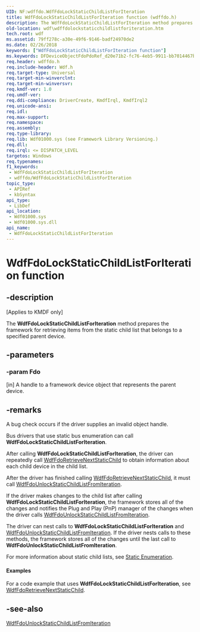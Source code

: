```yaml
---
UID: NF:wdffdo.WdfFdoLockStaticChildListForIteration
title: WdfFdoLockStaticChildListForIteration function (wdffdo.h)
description: The WdfFdoLockStaticChildListForIteration method prepares the framework for retrieving items from the static child list that belongs to a specified parent device.
old-location: wdf\wdffdolockstaticchildlistforiteration.htm
tech.root: wdf
ms.assetid: 79ff278c-a30e-49f6-9146-badf24970de2
ms.date: 02/26/2018
keywords: ["WdfFdoLockStaticChildListForIteration function"]
ms.keywords: DFDeviceObjectFdoPdoRef_d20e71b2-fc76-4eb5-9911-bb7014467b4e.xml, WdfFdoLockStaticChildListForIteration, WdfFdoLockStaticChildListForIteration method, kmdf.wdffdolockstaticchildlistforiteration, wdf.wdffdolockstaticchildlistforiteration, wdffdo/WdfFdoLockStaticChildListForIteration
req.header: wdffdo.h
req.include-header: Wdf.h
req.target-type: Universal
req.target-min-winverclnt: 
req.target-min-winversvr: 
req.kmdf-ver: 1.0
req.umdf-ver: 
req.ddi-compliance: DriverCreate, KmdfIrql, KmdfIrql2
req.unicode-ansi: 
req.idl: 
req.max-support: 
req.namespace: 
req.assembly: 
req.type-library: 
req.lib: Wdf01000.sys (see Framework Library Versioning.)
req.dll: 
req.irql: <= DISPATCH_LEVEL
targetos: Windows
req.typenames: 
f1_keywords:
 - WdfFdoLockStaticChildListForIteration
 - wdffdo/WdfFdoLockStaticChildListForIteration
topic_type:
 - APIRef
 - kbSyntax
api_type:
 - LibDef
api_location:
 - Wdf01000.sys
 - Wdf01000.sys.dll
api_name:
 - WdfFdoLockStaticChildListForIteration
---
```


# WdfFdoLockStaticChildListForIteration function


## -description

<p class="CCE_Message">[Applies to KMDF only]</p>

The <b>WdfFdoLockStaticChildListForIteration</b> method prepares the framework for retrieving items from the static child list that belongs to a specified parent device.

## -parameters

### -param Fdo 

[in]
A handle to a framework device object that represents the parent device.

## -remarks

A bug check occurs if the driver supplies an invalid object handle.




Bus drivers that use static bus enumeration can call <b>WdfFdoLockStaticChildListForIteration</b>. 

After calling <b>WdfFdoLockStaticChildListForIteration</b>, the driver can repeatedly call <a href="/windows-hardware/drivers/ddi/wdffdo/nf-wdffdo-wdffdoretrievenextstaticchild">WdfFdoRetrieveNextStaticChild</a> to obtain information about each child device in the child list. 

After the driver has finished calling <a href="/windows-hardware/drivers/ddi/wdffdo/nf-wdffdo-wdffdoretrievenextstaticchild">WdfFdoRetrieveNextStaticChild</a>, it must call <a href="/windows-hardware/drivers/ddi/wdffdo/nf-wdffdo-wdffdounlockstaticchildlistfromiteration">WdfFdoUnlockStaticChildListFromIteration</a>.

If the driver makes changes to the child list after calling <b>WdfFdoLockStaticChildListForIteration</b>, the framework stores all of the changes and notifies the Plug and Play (PnP) manager of the changes when the driver calls <a href="/windows-hardware/drivers/ddi/wdffdo/nf-wdffdo-wdffdounlockstaticchildlistfromiteration">WdfFdoUnlockStaticChildListFromIteration</a>.

The driver can nest calls to <b>WdfFdoLockStaticChildListForIteration</b> and <a href="/windows-hardware/drivers/ddi/wdffdo/nf-wdffdo-wdffdounlockstaticchildlistfromiteration">WdfFdoUnlockStaticChildListFromIteration</a>. If the driver nests calls to these methods, the framework stores all of the changes until the last call to <b>WdfFdoUnlockStaticChildListFromIteration</b>.

For more information about static child lists, see <a href="/windows-hardware/drivers/wdf/static-enumeration">Static Enumeration</a>.


#### Examples

For a code example that uses <b>WdfFdoLockStaticChildListForIteration</b>, see <a href="/windows-hardware/drivers/ddi/wdffdo/nf-wdffdo-wdffdoretrievenextstaticchild">WdfFdoRetrieveNextStaticChild</a>.

<div class="code"></div>

## -see-also

<a href="/windows-hardware/drivers/ddi/wdffdo/nf-wdffdo-wdffdounlockstaticchildlistfromiteration">WdfFdoUnlockStaticChildListFromIteration</a>